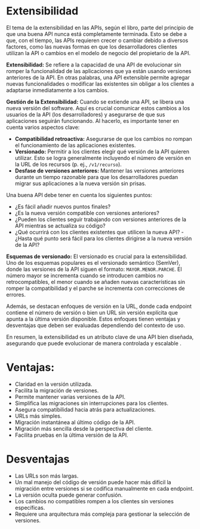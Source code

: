 # Extensibilidad
El tema de la extensibilidad en las APIs, según el libro, parte del principio de que una buena API nunca está completamente terminada. Esto se debe a que, con el tiempo, las APIs requieren crecer o cambiar debido a diversos factores, como las nuevas formas en que los desarrolladores clientes utilizan la API o cambios en el modelo de negocio del propietario de la API.

**Extensibilidad:**
Se refiere a la capacidad de una API de evolucionar sin romper la funcionalidad de las aplicaciones que ya están usando versiones anteriores de la API. En otras palabras, una API extensible permite agregar nuevas funcionalidades o modificar las existentes sin obligar a los clientes a adaptarse inmediatamente a los cambios.

**Gestión de la Extensibilidad:**
Cuando se extiende una API, se libera una nueva versión del software. Aquí es crucial comunicar estos cambios a los usuarios de la API (los desarrolladores) y asegurarse de que sus aplicaciones seguirán funcionando. Al hacerlo, es importante tener en cuenta varios aspectos clave:
- **Compatibilidad retroactiva:** Asegurarse de que los cambios no rompan el funcionamiento de las aplicaciones existentes.
- **Versionado:** Permitir a los clientes elegir qué versión de la API quieren utilizar. Esto se logra generalmente incluyendo el número de versión en la URL de los recursos (p. ej., `/v1/recurso`).
- **Desfase de versiones anteriores:** Mantener las versiones anteriores durante un tiempo razonable para que los desarrolladores puedan migrar sus aplicaciones a la nueva versión sin prisas.

Una buena API debe tener en cuenta los siguientes puntos:
- ¿Es fácil añadir nuevos puntos finales?
- ¿Es la nueva versión compatible con versiones anteriores?
- ¿Pueden los clientes seguir trabajando con versiones anteriores de la API mientras se actualiza su código?
- ¿Qué ocurrirá con los clientes existentes que utilicen la nueva API?
-¿Hasta qué punto será fácil para los clientes dirigirse a la nueva versión de la API?

**Esquemas de versionado:**
El versionado es crucial para la extensibilidad. Uno de los esquemas populares es el versionado semántico (SemVer), donde las versiones de la API siguen el formato: `MAYOR.MENOR.PARCHE`. El número mayor se incrementa cuando se introducen cambios no retrocompatibles, el menor cuando se añaden nuevas características sin romper la compatibilidad y el parche se incrementa con correcciones de errores.

Además, se destacan enfoques de versión en la URL, donde cada endpoint contiene el número de versión o bien un URL sin versión explícita que apunta a la última versión disponible. Estos enfoques tienen ventajas y desventajas que deben ser evaluadas dependiendo del contexto de uso.

En resumen, la extensibilidad es un atributo clave de una API bien diseñada, asegurando que puede evolucionar de manera controlada y escalable  .

# Ventajas:
* Claridad en la versión utilizada.
* Facilita la migración de versiones.
* Permite mantener varias versiones de la API.
* Simplifica las migraciones sin interrupciones para los clientes.
* Asegura compatibilidad hacia atrás para actualizaciones.
* URLs más simples.
* Migración instantánea al último código de la API.
* Migración más sencilla desde la perspectiva del cliente.
* Facilita pruebas en la última versión de la API.

# Desventajas
* Las URLs son más largas.
* Un mal manejo del código de versión puede hacer más difícil la migración entre versiones si se codifica manualmente en cada endpoint.
* La versión oculta puede generar confusión.
* Los cambios no compatibles rompen a los clientes sin versiones específicas.
* Requiere una arquitectura más compleja para gestionar la selección de versiones.
